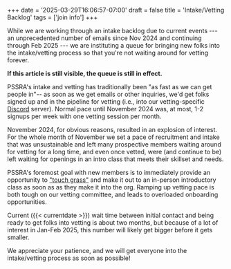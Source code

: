 +++
date = '2025-03-29T16:06:57-07:00'
draft = false
title = 'Intake/Vetting Backlog'
tags = ['join info']
+++

While we are working through an intake backlog due to current events --- an unprecedented number of emails since Nov 2024 and continuing through Feb 2025 --- we are instituting a queue for bringing new folks into the intake/vetting process so that you're not waiting around for vetting forever.

**If this article is still visible, the queue is still in effect.**

PSSRA's intake and vetting has traditionally been "as fast as we can get people in"-- as soon as we get emails or other inquiries, we'd get folks signed up and in the pipeline for vetting (i.e., into our vetting-specific [Discord](discord) server). Normal pace until November 2024 was, at most, 1-2 signups per week with one vetting session per month.

November 2024, for obvious reasons, resulted in an explosion of interest. For the whole month of November we set a pace of recruitment and intake that was unsustainable and left many prospective members waiting around for vetting for a long time, and even once vetted, were (and continue to be) left waiting for openings in an intro class that meets their skillset and needs.

PSSRA's foremost goal with new members is to immediately provide an opportunity to ["touch grass"](touching_grass) and make it out to an in-person introductory class as soon as as they make it into the org. Ramping up vetting pace is both tough on our vetting committee, and leads to overloaded onboarding opportunities.

Current ({{< currentdate >}}) wait time between initial contact and being ready to get folks into vetting is about two months, but because of a lot of interest in Jan-Feb 2025, this number will likely get bigger before it gets smaller.

We appreciate your patience, and we will get everyone into the intake/vetting process as soon as possible!